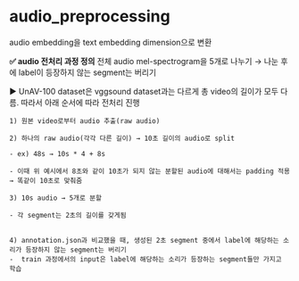 # audio_preprocessing
audio embedding을 text embedding dimension으로 변환


**✅ audio 전처리 과정 정의**
전체 audio mel-spectrogram을 5개로 나누기 → 나눈 후에 label이 등장하지 않는 segment는 버리기
  
▶️ UnAV-100 dataset은 vggsound dataset과는 다르게 총 video의 길이가 모두 다름. 따라서 아래 순서에 따라 전처리 진행  

    1) 원본 video로부터 audio 추출(raw audio)
    
    2) 하나의 raw audio(각각 다른 길이) → 10초 길이의 audio로 split
    
    - ex) 48s → 10s * 4 + 8s
      
    - 이때 위 예시에서 8초와 같이 10초가 되지 않는 분할된 audio에 대해서는 padding 적용 → 똑같이 10초로 맞춰줌
    
    3) 10s audio → 5개로 분할
       
    - 각 segment는 2초의 길이를 갖게됨
  
      
    4) annotation.json과 비교했을 때, 생성된 2초 segment 중에서 label에 해당하는 소리가 등장하지 않는 segment는 버리기
    -  train 과정에서의 input은 label에 해당하는 소리가 등장하는 segment들만 가지고 학습
